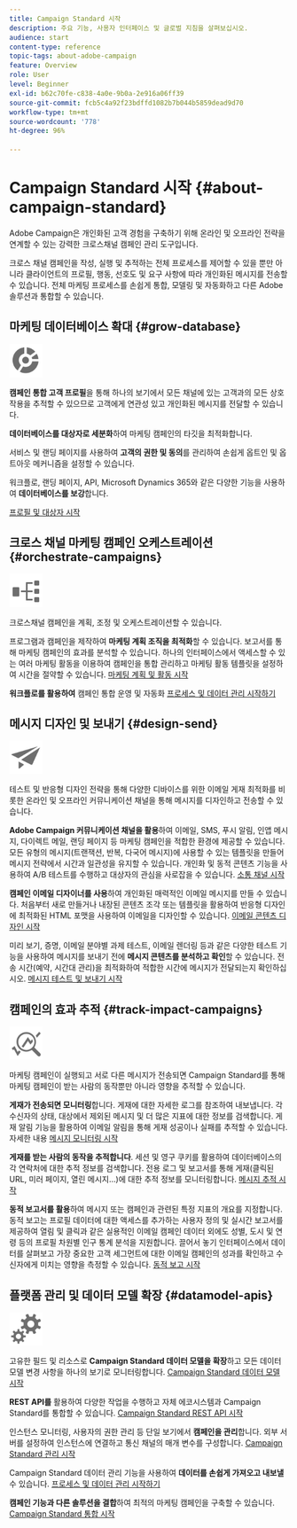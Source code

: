 ```yaml
---
title: Campaign Standard 시작
description: 주요 기능, 사용자 인터페이스 및 글로벌 지침을 살펴보십시오.
audience: start
content-type: reference
topic-tags: about-adobe-campaign
feature: Overview
role: User
level: Beginner
exl-id: b62c70fe-c838-4a0e-9b0a-2e916a06ff39
source-git-commit: fcb5c4a92f23bdffd1082b7b044b5859dead9d70
workflow-type: tm+mt
source-wordcount: '778'
ht-degree: 96%

---
```


# Campaign Standard 시작 {#about-campaign-standard}

Adobe Campaign은 개인화된 고객 경험을 구축하기 위해 온라인 및 오프라인 전략을 연계할 수 있는 강력한 크로스채널 캠페인 관리 도구입니다.

크로스 채널 캠페인을 작성, 실행 및 추적하는 전체 프로세스를 제어할 수 있을 뿐만 아니라 클라이언트의 프로필, 행동, 선호도 및 요구 사항에 따라 개인화된 메시지를 전송할 수 있습니다. 전체 마케팅 프로세스를 손쉽게 통합, 모델링 및 자동화하고 다른 Adobe 솔루션과 통합할 수 있습니다.

## 마케팅 데이터베이스 확대 {#grow-database}

<img width="60px" alt="조건" src="assets/icon_segment.svg"/>

**캠페인 통합 고객 프로필**&#x200B;을 통해 하나의 보기에서 모든 채널에 있는 고객과의 모든 상호 작용을 추적할 수 있으므로 고객에게 연관성 있고 개인화된 메시지를 전달할 수 있습니다.

**데이터베이스를 대상자로 세분화**&#x200B;하여 마케팅 캠페인의 타깃을 최적화합니다.

서비스 및 랜딩 페이지를 사용하여 **고객의 권한 및 동의**&#x200B;를 관리하여 손쉽게 옵트인 및 옵트아웃 메커니즘을 설정할 수 있습니다.

워크플로, 랜딩 페이지, API, Microsoft Dynamics 365와 같은 다양한 기능을 사용하여 **데이터베이스를 보강**&#x200B;합니다.

[프로필 및 대상자 시작](../../audiences/using/get-started-profiles-and-audiences.md)

## 크로스 채널 마케팅 캠페인 오케스트레이션 {#orchestrate-campaigns}

<img width="60px" alt="조건" src="assets/icon_workflows.svg"/>

크로스채널 캠페인을 계획, 조정 및 오케스트레이션할 수 있습니다.

프로그램과 캠페인을 제작하여 **마케팅 계획 조직을 최적화**&#x200B;할 수 있습니다. 보고서를 통해 마케팅 캠페인의 효과를 분석할 수 있습니다. 하나의 인터페이스에서 액세스할 수 있는 여러 마케팅 활동을 이용하여 캠페인을 통합 관리하고 마케팅 활동 템플릿을 설정하여 시간을 절약할 수 있습니다. [마케팅 계획 및 활동 시작](../../start/using/programs-and-campaigns.md)

**워크플로를 활용하여** 캠페인 통합 운영 및 자동화 [프로세스 및 데이터 관리 시작하기](../../automating/using/get-started-workflows.md)

## 메시지 디자인 및 보내기 {#design-send}

<img width="60px" alt="조건" src="assets/icon_send.svg"/>

테스트 및 반응형 디자인 전략을 통해 다양한 디바이스를 위한 이메일 게재 최적화를 비롯한 온라인 및 오프라인 커뮤니케이션 채널을 통해 메시지를 디자인하고 전송할 수 있습니다.

**Adobe Campaign 커뮤니케이션 채널을 활용**&#x200B;하여 이메일, SMS, 푸시 알림, 인앱 메시지, 다이렉트 메일, 랜딩 페이지 등 마케팅 캠페인을 적합한 환경에 제공할 수 있습니다. 모든 유형의 메시지(트랜잭션, 반복, 다국어 메시지)에 사용할 수 있는 템플릿을 만들어 메시지 전략에서 시간과 일관성을 유지할 수 있습니다. 개인화 및 동적 콘텐츠 기능을 사용하여 A/B 테스트를 수행하고 대상자의 관심을 사로잡을 수 있습니다. [소통 채널 시작](../../channels/using/get-started-communication-channels.md)

**캠페인 이메일 디자이너를 사용**&#x200B;하여 개인화된 매력적인 이메일 메시지를 만들 수 있습니다. 처음부터 새로 만들거나 내장된 콘텐츠 조각 또는 템플릿을 활용하여 반응형 디자인에 최적화된 HTML 포맷을 사용하여 이메일을 디자인할 수 있습니다. [이메일 콘텐츠 디자인 시작](../../designing/using/designing-content-in-adobe-campaign.md)

미리 보기, 증명, 이메일 분야별 과제 테스트, 이메일 렌더링 등과 같은 다양한 테스트 기능을 사용하여 메시지를 보내기 전에 **메시지 콘텐츠를 분석하고 확인**&#x200B;할 수 있습니다. 전송 시간(예약, 시간대 관리)을 최적화하여 적합한 시간에 메시지가 전달되는지 확인하십시오. [메시지 테스트 및 보내기 시작](../../sending/using/get-started-sending-messages.md)

## 캠페인의 효과 추적 {#track-impact-campaigns}

<img width="60px" alt="조건" src="assets/icon_report.svg"/>

마케팅 캠페인이 실행되고 서로 다른 메시지가 전송되면 Campaign Standard를 통해 마케팅 캠페인이 받는 사람의 동작뿐만 아니라 영향을 추적할 수 있습니다.

**게재가 전송되면 모니터링**합니다. 게재에 대한 자세한 로그를 참조하여 내보냅니다. 각 수신자의 상태, 대상에서 제외된 메시지 및 더 많은 지표에 대한 정보를 검색합니다.
게재 알림 기능을 활용하여 이메일 알림을 통해 게재 성공이나 실패를 추적할 수 있습니다. 자세한 내용 [메시지 모니터링 시작](../../sending/using/monitoring-a-delivery.md)

**게재를 받는 사람의 동작을 추적합니다**. 세션 및 영구 쿠키를 활용하여 데이터베이스의 각 연락처에 대한 추적 정보를 검색합니다. 전용 로그 및 보고서를 통해 게재(클릭된 URL, 미러 페이지, 열린 메시지...)에 대한 추적 정보를 모니터링합니다. [메시지 추적 시작](../../sending/using/tracking-messages.md)

**동적 보고서를 활용**&#x200B;하여 메시지 또는 캠페인과 관련된 특정 지표의 개요를 지정합니다. 동적 보고는 프로필 데이터에 대한 액세스를 추가하는 사용자 정의 및 실시간 보고서를 제공하여 열림 및 클릭과 같은 실용적인 이메일 캠페인 데이터 외에도 성별, 도시 및 연령 등의 프로필 차원별 인구 통계 분석을 지원합니다. 끌어서 놓기 인터페이스에서 데이터를 살펴보고 가장 중요한 고객 세그먼트에 대한 이메일 캠페인의 성과를 확인하고 수신자에게 미치는 영향을 측정할 수 있습니다. [동적 보고 시작](../../reporting/using/about-dynamic-reports.md)

## 플랫폼 관리 및 데이터 모델 확장 {#datamodel-apis}

<img width="60px" alt="조건" src="assets/icon_admin.svg"/>

고유한 필드 및 리소스로 **Campaign Standard 데이터 모델을 확장**&#x200B;하고 모든 데이터 모델 변경 사항을 하나의 보기로 모니터링합니다. [Campaign Standard 데이터 모델 시작](../../developing/using/get-started-data-model.md)

**REST API를** 활용하여 다양한 작업을 수행하고 자체 에코시스템과 Campaign Standard를 통합할 수 있습니다. [Campaign Standard REST API 시작](../../api/using/get-started-apis.md)

인스턴스 모니터링, 사용자의 권한 관리 등 단일 보기에서 **캠페인을 관리**&#x200B;합니다. 외부 서버를 설정하여 인스턴스에 연결하고 통신 채널의 매개 변수를 구성합니다. [Campaign Standard 관리 시작](../../administration/using/get-started-campaign-administration.md)

Campaign Standard 데이터 관리 기능을 사용하여 **데이터를 손쉽게 가져오고 내보낼** 수 있습니다. [프로세스 및 데이터 관리 시작하기](../../automating/using/get-started-workflows.md)

**캠페인 기능과 다른 솔루션을 결합**&#x200B;하여 최적의 마케팅 캠페인을 구축할 수 있습니다. [Campaign Standard 통합 시작](../../integrating/using/get-started-campaign-integrations.md)
